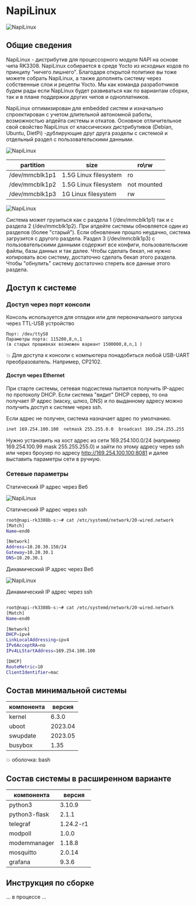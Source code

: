 # NapiLinux

![NapiLinux](img-li/logo-w.png)

## Общие сведения

NapiLinux - дистрибутив для процессорного модуля NAPI на основе чипа RK3308. NapiLinux собирается в среде Yocto из исходных кодов по принципу "ничего лишнего". Благодаря открытой политике вы тоже можете собрать NapiLinux, а также дополнять систему через собственные слои и рецепты Yocto. Мы как команда разработчиков будем рады если NapLinux будет развиваться как по вариантам сборки, так и в плане поддержки других чипов и одноплатников.

NapiLinux оптимизирован для embedded систем и изначально спроектирован с учетом длительной автономной работы, возможностью апдейта системы и откатов. Основное отличительное свой свойство NapiLinux от классических дистрибутивов (Debian, Ubuntu, DietPi) -дублирующие друг друга разделы с системой и отдельный раздел с пользовательскими данными.

![NapiLinux](img-li/schm1.png)

|partition      | size                  |ro\rw|
|---------------|-----------------------|-----|
|/dev/mmcblk1p1 | 1.5G Linux filesystem | ro  |
|/dev/mmcblk1p2 | 1.5G Linux filesystem | not mounted  |
|/dev/mmcblk1p3 |  1G  Linux filesystem| rw |



![NapiLinux](img-li/p2.jpg)


Система может грузиться как с раздела 1 (/dev/mmcblk1p1) так и с раздела 2 (/dev/mmcblk1p2). При апдейте системы обновляется один из разделов (более "старый"). Если обновление прошло неудачно, система загрузится с другого раздела. Раздел 3 (/dev/mmcblk1p3) с пользовательскими данными содержит все конфиги, пользовательские файлы, базы данных и так далее. Чтобы сделать бекап, не нужно копировать всю систему, достаточно сделать бекап этого раздела. Чтобы "обнулить" систему достаточно стереть все данные этого раздела. 

## Доступ к системе

### Доступ через порт консоли

Консоль используется для отладки или для первоначального запуска через TTL-USB устройство

```text
Порт: /dev/ttyS0
Параметры порта: 115200,8,n,1
(в старых прошивках возможен вариант 1500000,8,n,1 )
```

:boom: Для доступа к консоли с компьютера понадобиться любой USB-UART преобразователь. Например, CP2102.

#### Доступ через Ethernet

При старте системы, сетевая подсистема пытается получить IP-адрес по протоколу DHCP. Если система "видит" DHCP сервер, то она получает IP адрес (маску, шлюз, DNS) и по выданному адресу можно получить доступ к системе через ssh.

Если адрес не получен, система назначает адрес по умолчанию. 

```bash
inet 169.254.100.100  netmask 255.255.0.0  broadcast 169.254.255.255
```
Нужно установить на хост адрес из сети 169.254.100.0/24 (например 169.254.100.99 mask 255.255.255.0) и зайти по этому адресу через ssh или через броузер по адресу http://169.254.100.100:8081 и далее выставить параметры сети в ручную.

### Сетевые параметры

Статический IP адрес через Веб

![NapiLinux](img-li/net1.png)

Статический IP адрес через ssh

```bash
root@napi-rk3308b-s:~# cat /etc/systemd/network/20-wired.network
[Match]
Name=end0

[Network]
Address=10.20.30.150/24
Gateway=10.20.30.1
DNS=10.20.30.1


```

Динамический IP адрес через Веб

![NapiLinux](img-li/net2.png)


Динамический IP адрес через ssh

```bash

root@napi-rk3308b-s:~# cat /etc/systemd/network/20-wired.network
[Match]
Name=end0

[Network]
DHCP=ipv4
LinkLocalAddressing=ipv4
IPv6AcceptRA=no
IPv4LLStartAddress=169.254.100.100

[DHCP]
RouteMetric=10
ClientIdentifier=mac

```
## Состав минимальной системы


|компонента      | версия                  |
|---------------|-----------------------|
|kernel | 6.3.0 |
|uboot|2023.04|
|swupdate|2023.05|
|busybox|1.35|

:boom: оболочка: bash

## Состав системы в расширенном варианте 

|компонента      | версия                  |
|---------------|-----------------------|
|python3|3.10.9|
|python3-flask|2.1.1|
|telegraf|1.24.2-r1|
|modpoll|1.0.0|
|modemmanager|1.18.8|
|mosquitto|2.0.14|
|grafana|9.3.6|

## Инструкция по сборке

... в процессе ...



